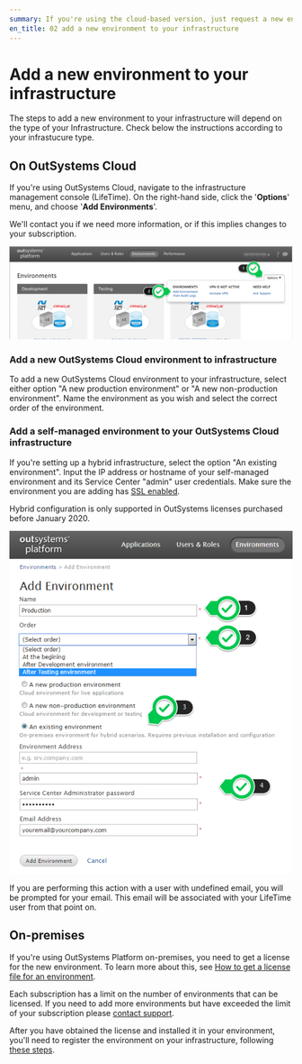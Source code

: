 ```yaml
---
summary: If you're using the cloud-based version, just request a new environment. If you're using the on-premises version, you need to get a license for the new environment.
en_title: 02 add a new environment to your infrastructure
---
```


# Add a new environment to your infrastructure

The steps to add a new environment to your infrastructure will depend on the type of your Infrastructure. Check below the instructions according to your infrastucure type.

## On OutSystems Cloud

If you're using OutSystems Cloud, navigate to the infrastructure management console (LifeTime). On the right-hand side, click the '**Options**' menu, and choose '**Add Environments**'.

We'll contact you if we need more information, or if this implies changes to your subscription.

![](images/add-new-environment_0.png)

### Add a new OutSystems Cloud environment to infrastructure

To add a new OutSystems Cloud environment to your infrastructure, select either option "A new production environment" or "A new non-production environment". Name the environment as you wish and select the correct order of the environment.

### Add a self-managed environment to your OutSystems Cloud infrastructure

If you're setting up a hybrid infrastructure, select the option "An existing environment". Input the IP address or hostname of your self-managed environment and its Service Center "admin" user credentials. Make sure the environment you are adding has [SSL enabled](https://success.outsystems.com/Documentation/11/Managing_the_Applications_Lifecycle/Secure_the_Applications/Use_HTTPS_by_Enabling_SSL).

<div class="warning" markdown="1">
Hybrid configuration is only supported in OutSystems licenses purchased before January 2020.
</div>

![](images/add-new-environment_1.png)

If you are performing this action with a user with undefined email, you will be prompted for your email. This email will be associated with your LifeTime user from that point on.

## On-premises

If you're using OutSystems Platform on-premises, you need to get a license for the new environment. To learn more about this, see [How to get a license file for an environment](https://success.outsystems.com/Support/Enterprise_Customers/Licensing/02_Manage_and_Upgrade/03_Get_a_license_file_for_an_environment).

Each subscription has a limit on the number of environments that can be licensed. If you need to add more environments but have exceeded the limit of your subscription please [contact support](https://success.outsystems.com/Support/Enterprise_Customers/OutSystems_Support/01_Contact_OutSystems_technical_support).

After you have obtained the license and installed it in your environment, you'll need to register the environment on your infrastructure, following [these steps](https://success.outsystems.com/Documentation/11/Setting_Up_OutSystems/Configure_the_infrastructure_management_console).

